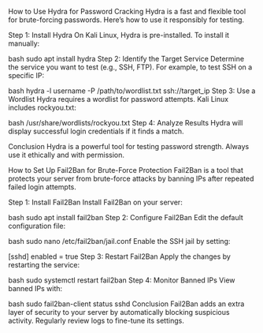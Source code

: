 How to Use Hydra for Password Cracking
Hydra is a fast and flexible tool for brute-forcing passwords. Here’s how to use it responsibly for testing.

Step 1: Install Hydra
On Kali Linux, Hydra is pre-installed. To install it manually:

bash
sudo apt install hydra
Step 2: Identify the Target Service
Determine the service you want to test (e.g., SSH, FTP). For example, to test SSH on a specific IP:

bash
hydra -l username -P /path/to/wordlist.txt ssh://target_ip
Step 3: Use a Wordlist
Hydra requires a wordlist for password attempts. Kali Linux includes rockyou.txt:

bash
/usr/share/wordlists/rockyou.txt
Step 4: Analyze Results
Hydra will display successful login credentials if it finds a match.

Conclusion
Hydra is a powerful tool for testing password strength. Always use it ethically and with permission.

How to Set Up Fail2Ban for Brute-Force Protection
Fail2Ban is a tool that protects your server from brute-force attacks by banning IPs after repeated failed login attempts.

Step 1: Install Fail2Ban
Install Fail2Ban on your server:

bash
sudo apt install fail2ban
Step 2: Configure Fail2Ban
Edit the default configuration file:

bash
sudo nano /etc/fail2ban/jail.conf
Enable the SSH jail by setting:

[sshd]
enabled = true
Step 3: Restart Fail2Ban
Apply the changes by restarting the service:

bash
sudo systemctl restart fail2ban
Step 4: Monitor Banned IPs
View banned IPs with:

bash
sudo fail2ban-client status sshd
Conclusion
Fail2Ban adds an extra layer of security to your server by automatically blocking suspicious activity. Regularly review logs to fine-tune its settings.